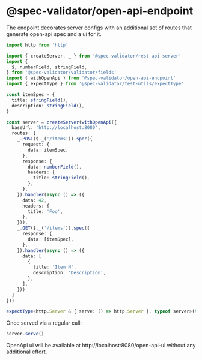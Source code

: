 # @spec-validator/open-api-endpoint

The endpoint decorates server configs with an additional set of
routes that generate open-api spec and a ui for it.

```ts
import http from 'http'

import { createServer, _ } from '@spec-validator/rest-api-server'
import {
  $, numberField, stringField,
} from '@spec-validator/validator/fields'
import { withOpenApi } from '@spec-validator/open-api-endpoint'
import { expectType } from '@spec-validator/test-utils/expectType'

const itemSpec = {
  title: stringField(),
  description: stringField(),
}

const server = createServer(withOpenApi({
  baseUrl: 'http://localhost:8080',
  routes: [
    _.POST($._('/items')).spec({
      request: {
        data: itemSpec,
      },
      response: {
        data: numberField(),
        headers: {
          title: stringField(),
        },
      },
    }).handler(async () => ({
      data: 42,
      headers: {
        title: 'Foo',
      },
    })),
    _.GET($._('/items')).spec({
      response: {
        data: [itemSpec],
      },
    }).handler(async () => ({
      data: [
        {
          title: 'Item N',
          description: 'Description',
        },
      ],
    }))
  ]
}))

expectType<http.Server & { serve: () => http.Server }, typeof server>(true)
```

Once served via a regular call:

```ts #ignore
server.serve()
```

OpenApi ui will be available at http://localhost:8080/open-api-ui
without any additional effort.
